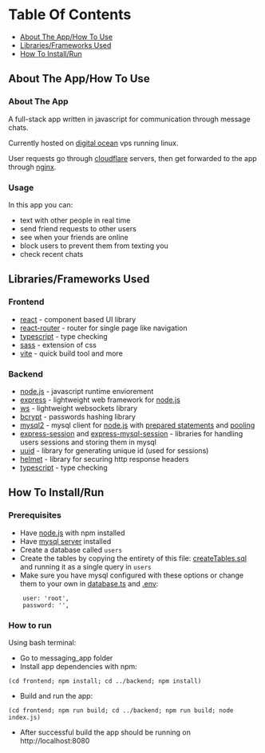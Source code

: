 # Table Of Contents
- [About The App/How To Use](https://github.com/KrzysztofOsiniak/messaging_app/new/react?filename=README.md#about-the-apphow-to-use)
- [Libraries/Frameworks Used](https://github.com/KrzysztofOsiniak/messaging_app/new/react?filename=README.md#librariesframeworks-used)
- [How To Install/Run](https://github.com/KrzysztofOsiniak/messaging_app/new/react?filename=README.md#how-to-installrun)
## About The App/How To Use
### About The App
A full-stack app written in javascript for communication through message chats.

Currently hosted on [digital ocean](https://www.digitalocean.com/) vps running linux.

User requests go through [cloudflare](https://www.cloudflare.com) servers, then get forwarded to the app through [nginx](https://nginx.org/en/).
### Usage
In this app you can:
- text with other people in real time
- send friend requests to other users
- see when your friends are online
- block users to prevent them from texting you
- check recent chats
## Libraries/Frameworks Used
### Frontend
- [react](https://github.com/facebook/react) - component based UI library
- [react-router](https://github.com/remix-run/react-router) - router for single page like navigation
- [typescript](https://github.com/microsoft/TypeScript) - type checking
- [sass](https://github.com/sass/sass) - extension of css
- [vite](https://github.com/vitejs/vite) - quick build tool and more
### Backend
- [node.js](https://github.com/nodejs/node) - javascript runtime enviorement
- [express](https://github.com/expressjs/express) - lightweight web framework for [node.js](https://github.com/nodejs/node)
- [ws](https://github.com/websockets/ws) - lightweight websockets library
- [bcrypt](https://github.com/dcodeIO/bcrypt.js/) - passwords hashing library
- [mysql2](https://github.com/sidorares/node-mysql2) - mysql client for [node.js](https://github.com/nodejs/node) with [prepared statements](https://sidorares.github.io/node-mysql2/docs/documentation/prepared-statements) and [pooling](https://sidorares.github.io/node-mysql2/docs#using-connection-pools)
- [express-session](https://github.com/expressjs/session) and [express-mysql-session](https://github.com/chill117/express-mysql-session) - libraries for handling users sessions and storing them in mysql
- [uuid](https://github.com/uuidjs/uuid) - library for generating unique id (used for sessions)
- [helmet](https://github.com/helmetjs/helmet) - library for securing http response headers
- [typescript](https://github.com/microsoft/TypeScript) - type checking
## How To Install/Run
### Prerequisites
- Have [node.js](https://nodejs.org/en/download) with npm installed
- Have [mysql server](https://www.apachefriends.org/) installed
- Create a database called `users`
- Create the tables by copying the entirety of this file: [createTables.sql](https://github.com/KrzysztofOsiniak/messaging_app/blob/react/createTables.sql) and running it as a single query in `users`
- Make sure you have mysql configured with these options or change them to your own in [database.ts](https://github.com/KrzysztofOsiniak/messaging_app/blob/react/backend/database.ts) and [.env](https://github.com/KrzysztofOsiniak/messaging_app/blob/react/backend/.env):
```
    user: 'root',
    password: '',
```
### How to run
Using bash terminal:
- Go to messaging_app folder
- Install app dependencies with npm:
```
(cd frontend; npm install; cd ../backend; npm install)
```
- Build and run the app:
```
(cd frontend; npm run build; cd ../backend; npm run build; node index.js)
```
- After successful build the app should be running on http://localhost:8080
